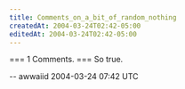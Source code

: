 ```yaml
---
title: Comments_on_a_bit_of_random_nothing
createdAt: 2004-03-24T02:42-05:00
editedAt: 2004-03-24T02:42-05:00
---
```


=== 1 Comments. ===
So true.

-- awwaiid 2004-03-24 07:42 UTC


